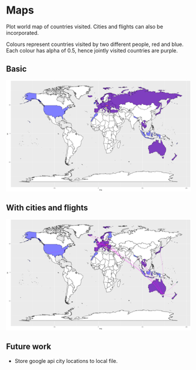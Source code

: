 # Maps
Plot world map of countries visited. Cities and flights can also be incorporated.

Colours represent countries visited by two different people, red and blue. Each colour has alpha of 0.5, hence jointly visited countries are purple.


## Basic
![plot](https://github.com/rokkuran/maps/blob/master/output/plot.png)


## With cities and flights
![plot_with_cities_and_curve](https://github.com/rokkuran/maps/blob/master/output/plot_with_cities_and_curve.png)


## Future work
- Store google api city locations to local file.
